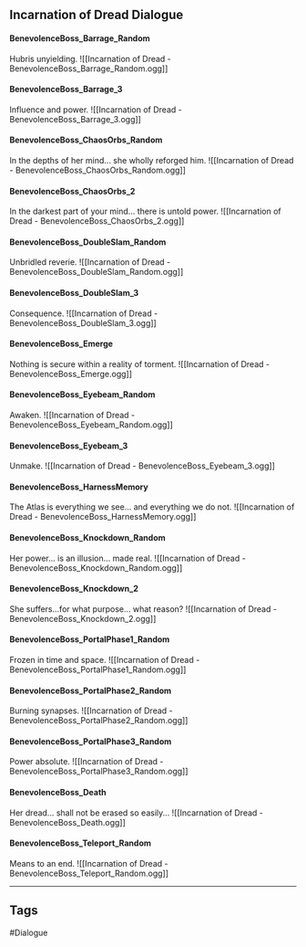 ## Incarnation of Dread Dialogue
#### BenevolenceBoss_Barrage_Random
Hubris unyielding.
![[Incarnation of Dread - BenevolenceBoss_Barrage_Random.ogg]]

#### BenevolenceBoss_Barrage_3
Influence and power.
![[Incarnation of Dread - BenevolenceBoss_Barrage_3.ogg]]

#### BenevolenceBoss_ChaosOrbs_Random
In the depths of her mind... she wholly reforged him.
![[Incarnation of Dread - BenevolenceBoss_ChaosOrbs_Random.ogg]]

#### BenevolenceBoss_ChaosOrbs_2
In the darkest part of your mind... there is untold power.
![[Incarnation of Dread - BenevolenceBoss_ChaosOrbs_2.ogg]]

#### BenevolenceBoss_DoubleSlam_Random
Unbridled reverie.
![[Incarnation of Dread - BenevolenceBoss_DoubleSlam_Random.ogg]]

#### BenevolenceBoss_DoubleSlam_3
Consequence.
![[Incarnation of Dread - BenevolenceBoss_DoubleSlam_3.ogg]]

#### BenevolenceBoss_Emerge
Nothing is secure within a reality of torment.
![[Incarnation of Dread - BenevolenceBoss_Emerge.ogg]]

#### BenevolenceBoss_Eyebeam_Random
Awaken.
![[Incarnation of Dread - BenevolenceBoss_Eyebeam_Random.ogg]]

#### BenevolenceBoss_Eyebeam_3
Unmake.
![[Incarnation of Dread - BenevolenceBoss_Eyebeam_3.ogg]]

#### BenevolenceBoss_HarnessMemory
The Atlas is everything we see... and everything we do not.
![[Incarnation of Dread - BenevolenceBoss_HarnessMemory.ogg]]

#### BenevolenceBoss_Knockdown_Random
Her power... is an illusion... made real.
![[Incarnation of Dread - BenevolenceBoss_Knockdown_Random.ogg]]

#### BenevolenceBoss_Knockdown_2
She suffers...for what purpose... what reason?
![[Incarnation of Dread - BenevolenceBoss_Knockdown_2.ogg]]

#### BenevolenceBoss_PortalPhase1_Random
Frozen in time and space.
![[Incarnation of Dread - BenevolenceBoss_PortalPhase1_Random.ogg]]

#### BenevolenceBoss_PortalPhase2_Random
Burning synapses.
![[Incarnation of Dread - BenevolenceBoss_PortalPhase2_Random.ogg]]

#### BenevolenceBoss_PortalPhase3_Random
Power absolute.
![[Incarnation of Dread - BenevolenceBoss_PortalPhase3_Random.ogg]]

#### BenevolenceBoss_Death
Her dread... shall not be erased so easily...
![[Incarnation of Dread - BenevolenceBoss_Death.ogg]]

#### BenevolenceBoss_Teleport_Random
Means to an end.
![[Incarnation of Dread - BenevolenceBoss_Teleport_Random.ogg]]

---
## Tags
#Dialogue
